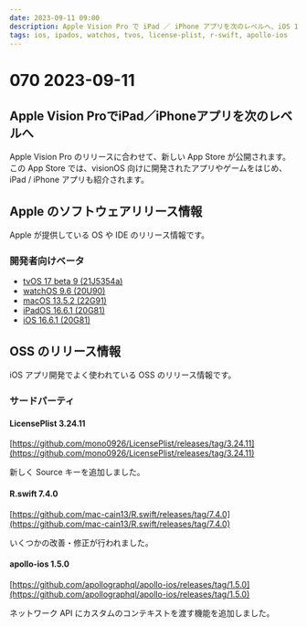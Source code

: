 ```yaml
---
date: 2023-09-11 09:00
description: Apple Vision Pro で iPad ／ iPhone アプリを次のレベルへ、iOS 16.6.1 リリース、ほか
tags: ios, ipados, watchos, tvos, license-plist, r-swift, apollo-ios
---
```

# 070 2023-09-11

## Apple Vision ProでiPad／iPhoneアプリを次のレベルへ

Apple Vision Pro のリリースに合わせて、新しい App Store が公開されます。この App Store では、visionOS 向けに開発されたアプリやゲームをはじめ、iPad / iPhone アプリも紹介されます。

## Apple のソフトウェアリリース情報

Apple が提供している OS や IDE のリリース情報です。

### 開発者向けベータ

- [tvOS 17 beta 9 (21J5354a)](https://developer.apple.com/news/releases/?id=08292023a)
- [watchOS 9.6 (20U90)](https://developer.apple.com/news/releases/?id=07242023d)
- [macOS 13.5.2 (22G91)](https://developer.apple.com/news/releases/?id=07242023c)
- [iPadOS 16.6.1 (20G81)](https://developer.apple.com/news/releases/?id=07242023b)
- [iOS 16.6.1 (20G81)](https://developer.apple.com/news/releases/?id=07242023a)

## OSS のリリース情報

iOS アプリ開発でよく使われている OSS のリリース情報です。

### サードパーティ

#### LicensePlist 3.24.11

[https://github.com/mono0926/LicensePlist/releases/tag/3.24.11](https://github.com/mono0926/LicensePlist/releases/tag/3.24.11)

新しく Source キーを追加しました。

#### R.swift 7.4.0

[https://github.com/mac-cain13/R.swift/releases/tag/7.4.0](https://github.com/mac-cain13/R.swift/releases/tag/7.4.0)

いくつかの改善・修正が行われました。

#### apollo-ios 1.5.0

[https://github.com/apollographql/apollo-ios/releases/tag/1.5.0](https://github.com/apollographql/apollo-ios/releases/tag/1.5.0)

ネットワーク API にカスタムのコンテキストを渡す機能を追加しました。
